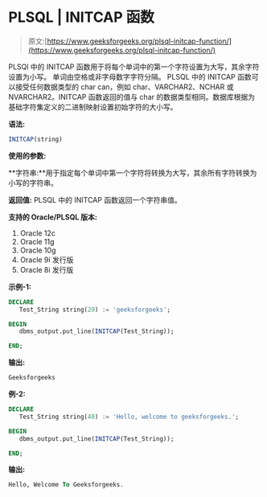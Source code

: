 # PLSQL | INITCAP 函数

> 原文:[https://www.geeksforgeeks.org/plsql-initcap-function/](https://www.geeksforgeeks.org/plsql-initcap-function/)

PLSQl 中的 INITCAP 函数用于将每个单词中的第一个字符设置为大写，其余字符设置为小写。
单词由空格或非字母数字字符分隔。
PLSQL 中的 INITCAP 函数可以接受任何数据类型的 char can，例如 char、VARCHAR2、NCHAR 或 NVARCHAR2。INITCAP 函数返回的值与 char 的数据类型相同。数据库根据为基础字符集定义的二进制映射设置初始字符的大小写。

**语法:**

```sql
INITCAP(string)
```

**使用的参数:**

**字符串:**用于指定每个单词中第一个字符将转换为大写，其余所有字符转换为小写的字符串。

**返回值:**
PLSQL 中的 INITCAP 函数返回一个字符串值。

**支持的 Oracle/PLSQL 版本:**

1.  Oracle 12c
2.  Oracle 11g
3.  Oracle 10g
4.  Oracle 9i 发行版
5.  Oracle 8i 发行版

**示例-1:**

```sql
DECLARE 
   Test_String string(20) := 'geeksforgeeks';

BEGIN 
   dbms_output.put_line(INITCAP(Test_String)); 

END; 
```

**输出:**

```sql
Geeksforgeeks 
```

**例-2:**

```sql
DECLARE 
   Test_String string(40) := 'Hello, welcome to geeksforgeeks.';

BEGIN 
   dbms_output.put_line(INITCAP(Test_String)); 

END; 
```

**输出:**

```sql
Hello, Welcome To Geeksforgeeks. 
```